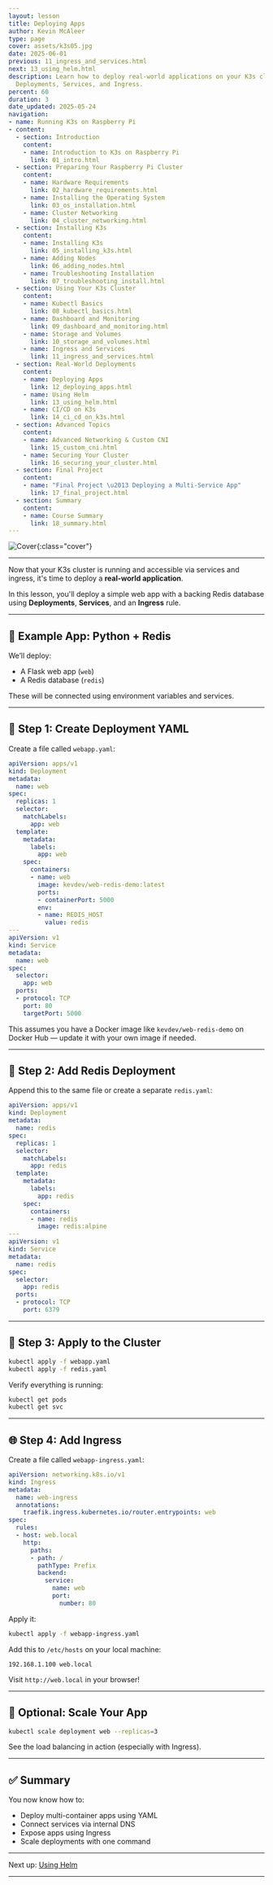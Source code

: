 ```yaml
---
layout: lesson
title: Deploying Apps
author: Kevin McAleer
type: page
cover: assets/k3s05.jpg
date: 2025-06-01
previous: 11_ingress_and_services.html
next: 13_using_helm.html
description: Learn how to deploy real-world applications on your K3s cluster using
  Deployments, Services, and Ingress.
percent: 60
duration: 3
date_updated: 2025-05-24
navigation:
- name: Running K3s on Raspberry Pi
- content:
  - section: Introduction
    content:
    - name: Introduction to K3s on Raspberry Pi
      link: 01_intro.html
  - section: Preparing Your Raspberry Pi Cluster
    content:
    - name: Hardware Requirements
      link: 02_hardware_requirements.html
    - name: Installing the Operating System
      link: 03_os_installation.html
    - name: Cluster Networking
      link: 04_cluster_networking.html
  - section: Installing K3s
    content:
    - name: Installing K3s
      link: 05_installing_k3s.html
    - name: Adding Nodes
      link: 06_adding_nodes.html
    - name: Troubleshooting Installation
      link: 07_troubleshooting_install.html
  - section: Using Your K3s Cluster
    content:
    - name: Kubectl Basics
      link: 08_kubectl_basics.html
    - name: Dashboard and Monitoring
      link: 09_dashboard_and_monitoring.html
    - name: Storage and Volumes
      link: 10_storage_and_volumes.html
    - name: Ingress and Services
      link: 11_ingress_and_services.html
  - section: Real-World Deployments
    content:
    - name: Deploying Apps
      link: 12_deploying_apps.html
    - name: Using Helm
      link: 13_using_helm.html
    - name: CI/CD on K3s
      link: 14_ci_cd_on_k3s.html
  - section: Advanced Topics
    content:
    - name: Advanced Networking & Custom CNI
      link: 15_custom_cni.html
    - name: Securing Your Cluster
      link: 16_securing_your_cluster.html
  - section: Final Project
    content:
    - name: "Final Project \u2013 Deploying a Multi-Service App"
      link: 17_final_project.html
  - section: Summary
    content:
    - name: Course Summary
      link: 18_summary.html
---
```



![Cover]({{page.cover}}){:class="cover"}

---

Now that your K3s cluster is running and accessible via services and ingress, it's time to deploy a **real-world application**.

In this lesson, you'll deploy a simple web app with a backing Redis database using **Deployments**, **Services**, and an **Ingress** rule.

---

## 🧩 Example App: Python + Redis

We’ll deploy:

- A Flask web app (`web`)
- A Redis database (`redis`)

These will be connected using environment variables and services.

---

## 📁 Step 1: Create Deployment YAML

Create a file called `webapp.yaml`:

```yaml
apiVersion: apps/v1
kind: Deployment
metadata:
  name: web
spec:
  replicas: 1
  selector:
    matchLabels:
      app: web
  template:
    metadata:
      labels:
        app: web
    spec:
      containers:
      - name: web
        image: kevdev/web-redis-demo:latest
        ports:
        - containerPort: 5000
        env:
        - name: REDIS_HOST
          value: redis
---
apiVersion: v1
kind: Service
metadata:
  name: web
spec:
  selector:
    app: web
  ports:
  - protocol: TCP
    port: 80
    targetPort: 5000
````

This assumes you have a Docker image like `kevdev/web-redis-demo` on Docker Hub — update it with your own image if needed.

---

## 🧱 Step 2: Add Redis Deployment

Append this to the same file or create a separate `redis.yaml`:

```yaml
apiVersion: apps/v1
kind: Deployment
metadata:
  name: redis
spec:
  replicas: 1
  selector:
    matchLabels:
      app: redis
  template:
    metadata:
      labels:
        app: redis
    spec:
      containers:
      - name: redis
        image: redis:alpine
---
apiVersion: v1
kind: Service
metadata:
  name: redis
spec:
  selector:
    app: redis
  ports:
  - protocol: TCP
    port: 6379
```

---

## 🚀 Step 3: Apply to the Cluster

```bash
kubectl apply -f webapp.yaml
kubectl apply -f redis.yaml
```

Verify everything is running:

```bash
kubectl get pods
kubectl get svc
```

---

## 🌐 Step 4: Add Ingress

Create a file called `webapp-ingress.yaml`:

```yaml
apiVersion: networking.k8s.io/v1
kind: Ingress
metadata:
  name: web-ingress
  annotations:
    traefik.ingress.kubernetes.io/router.entrypoints: web
spec:
  rules:
  - host: web.local
    http:
      paths:
      - path: /
        pathType: Prefix
        backend:
          service:
            name: web
            port:
              number: 80
```

Apply it:

```bash
kubectl apply -f webapp-ingress.yaml
```

Add this to `/etc/hosts` on your local machine:

```text
192.168.1.100 web.local
```

Visit `http://web.local` in your browser!

---

## 🧪 Optional: Scale Your App

```bash
kubectl scale deployment web --replicas=3
```

See the load balancing in action (especially with Ingress).

---

## ✅ Summary

You now know how to:

- Deploy multi-container apps using YAML
- Connect services via internal DNS
- Expose apps using Ingress
- Scale deployments with one command

---

Next up: [Using Helm](13_using_helm)

---
